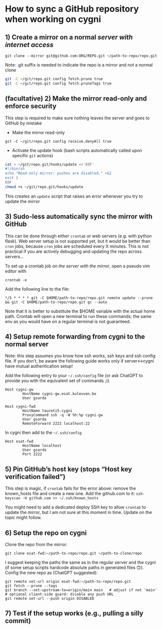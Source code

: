 # How to sync a GitHub repository when working on cygni

## 1) Create a mirror on a normal *server with internet access*

`git clone --mirror git@github.com:ORG/REPO.git ~/path-to-repo/repo.git`

Note: .git suffix is needed to indicate the repo is a mirror and not a normal clone

```bash
git -C ~/git/repo.git config fetch.prune true
git -C ~/git/repo.git config fetch.pruneTags true
```

## (facultative) 2) Make the mirror read-only and enforce security

This step is required to make sure nothing leaves the server and goes to GitHub by mistake

- Make the mirror read-only

`git -C ~/git/repo.git config receive.denyAll true`

- Activate the update hook (bash scripts automatically called upon specific `git` actions)

```bash
cat > ~/git/repo.git/hooks/update <<'EOF'
#!/bin/sh
echo "Read-only mirror: pushes are disabled." >&2
exit 1
EOF
chmod +x ~/git/repo.git/hooks/update
```
This creates an `update` script that raises an error whenever you try to update the mirror

## 3) Sudo-less automatically sync the mirror with GitHub

This can be done through either `crontab` or web servers (e.g. with python flask).
Web server setup is not supported yet, but it would be better than `cron` jobs, because `cron` jobs are scheduled every X minutes. 
This is not practical if you are actively debugging and updating the repo across servers...

To set up a crontab job *on the server with the mirror*, open a pseudo vim editor with

`crontab -e`

Add the following line to the file:

`*/5 * * * * git -C $HOME/path-to-repo/repo.git remote update --prune && git -C $HOME/path-to-repo/repo.git gc --auto`

Note that it is better to substitute the $HOME variable with the actual home path. 
Crontab will open a new terminal to run these commands; the same env as you would have on a regular terminal is not guaranteed.

## 4) Setup remote forwarding from cygni to the normal server

Note: this step assumes you know how ssh works, ssh keys and ssh config file. If you don't, be aware the following guide works only if server<->cygni have mutual authentication setup!

Add the following entry to your `~/.ssh/config` file (or ask ChatGPT to provide you with the equivalent set of commands ;))

```
Host cygni-gw
        HostName cygni-gw.esat.kuleuven.be
        User gsarda

Host cygni-fwd
        HostName tauceti5.cygni
        ProxyCommand ssh -q -W %h:%p cygni-gw
        User gsarda
        RemoteForward 2222 localhost:22
```

In cygni then add to the `~/.ssh/config`

```
Host esat-fwd
        HostName localhost
        User gsarda
        Port 2222
```

## 5) Pin GitHub’s host key (stops “Host key verification failed”)

This step is magic, if `crontab` fails for the error above: remove the known_hosts file and create a new one. 
Add the github.com to it:
`ssh-keyscan -H github.com >> ~/.ssh/known_hosts`

You might need to add a dedicated deploy SSH key to allow `crontab` to update the mirror, but I am not sure at this moment in time.
Update on the topic might follow.

## 6) Setup the repo on cygni

Clone the repo from the mirror:

`git clone esat-fwd:~/path-to-repo/repo.git ~/path-to-clone/repo`

I suggest keeping the paths the same as in the regular server and the cygni (if some setup scripts hardcode absolute paths in generated files 🙃).
Config the new repo as (ChatGPT suggested):

```
git remote set-url origin esat-fwd:~/path-to-repo/repo.git
git fetch --prune --tags
git branch --set-upstream-to=origin/main main   # adjust if not 'main'
# optional client-side guard: disable any push URL
git remote set-url --push origin DISABLED
```

## 7) Test if the setup works (e.g., pulling a silly commit)
